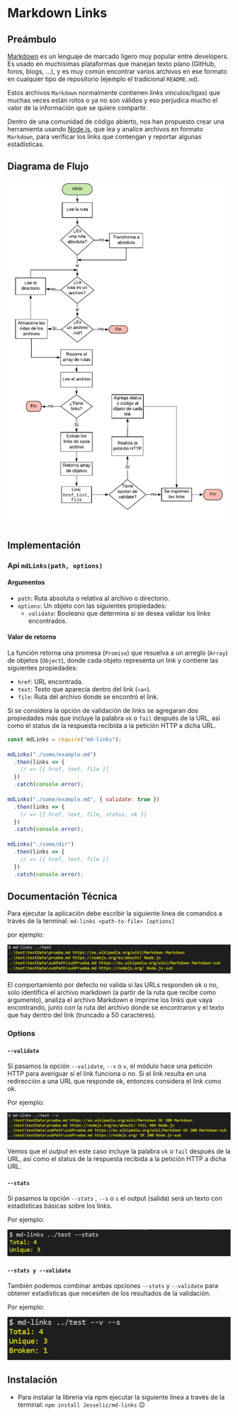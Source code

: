 
# Markdown Links

  

## Preámbulo

  [Markdown](https://es.wikipedia.org/wiki/Markdown) es un lenguaje de marcado ligero muy popular entre developers. Es usado en muchísimas plataformas que manejan texto plano (GitHub, foros, blogs, ...), y es muy común encontrar varios archivos en ese formato en cualquier tipo de repositorio (ejemplo el tradicional `README.md`).

Estos archivos `Markdown` normalmente contienen _links_ vínculos/ligas) que muchas veces están rotos o ya no son válidos y eso perjudica mucho el valor de la información que se quiere compartir.

Dentro de una comunidad de código abierto, nos han propuesto crear una herramienta usando [Node.js](https://nodejs.org/), que lea y analice archivos en formato `Markdown`, para verificar los links que contengan y reportar algunas estadísticas.

  

## Diagrama de Flujo 
![enter image description here](img/DFMdlinks.png "Diagrama de flujo mdLinks") 

## Implementación

  ### Api `mdLinks(path, options)`
  #### Argumentos
  -   `path`: Ruta absoluta o relativa al archivo o directorio. 
  -   `options`: Un objeto con las siguientes propiedades:
	    -   `validate`: Booleano que determina si se desea validar los links encontrados.
#### Valor de retorno
La función retorna una promesa (`Promise`) que resuelva a un arreglo (`Array`) de objetos (`Object`), donde cada objeto representa un link y contiene las siguientes propiedades:
-   `href`: URL encontrada.
-   `text`: Texto que aparecía dentro del link (`<a>`).
-   `file`: Ruta del archivo donde se encontró el link.

Si se considera la opción de validación de links se agregaran dos propiedades más que incluye la palabra `ok` o `fail` después de la URL, así como el status de la respuesta recibida a la petición HTTP a dicha URL.

```js
const mdLinks = require("md-links");

mdLinks("./some/example.md")
  .then(links => {
    // => [{ href, text, file }]
  })
  .catch(console.error);

mdLinks("./some/example.md", { validate: true })
  .then(links => {
    // => [{ href, text, file, status, ok }]
  })
  .catch(console.error);

mdLinks("./some/dir")
  .then(links => {
    // => [{ href, text, file }]
  })
  .catch(console.error);
```
	    
## Documentación Técnica
Para ejecutar la aplicación debe escribir la siguiente linea de comandos a través de la terminal:
`md-links <path-to-file> [options]`

por ejemplo:

![enter image description here](img/md-links.png "mdlinks default")

El comportamiento por defecto no valida si las URLs responden ok o no, solo identifica el archivo markdown (a partir de la ruta que recibe como argumento), analiza el archivo Markdown e imprime los links que vaya encontrando, junto con la ruta del archivo donde se encontraron y el texto que hay dentro del link (truncado a 50 caracteres).

### Options

#### `--validate`

Si pasamos la opción  `--validate`, `--v` o `v`, el módulo hace una petición HTTP para averiguar si el link funciona o no. Si el link resulta en una redirección a una URL que responde ok, entonces considera el link como ok.

Por ejemplo:

![enter image description here](img/mdLinks-V.PNG "mdlinks -v")

Vemos que el _output_ en este caso incluye la palabra `ok` o `fail` después de la URL, así como el status de la respuesta recibida a la petición HTTP a dicha URL.

#### `--stats`
Si pasamos la opción  `--stats` , `--s`  o `s` el output (salida) será un texto con estadísticas básicas sobre los links.

Por ejemplo:

![enter image description here](img/mdLinks-S.PNG "mdlinks-s")

#### `--stats y --validate`
También podemos combinar ambas opciones  `--stats`  y  `--validate`  para obtener estadísticas que necesiten de los resultados de la validación.

Por ejemplo:

![enter image description here](img/mdLinks-S-V.PNG "mdlibks -both")

## Instalación 

- Para instalar la libreria vía npm ejecutar la siguiente linea a través de la terminal:
  `npm install Jesseliz/md-links`  :wink:
